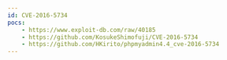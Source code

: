 ```yaml
---
id: CVE-2016-5734
pocs: 
    - https://www.exploit-db.com/raw/40185
    - https://github.com/KosukeShimofuji/CVE-2016-5734
    - https://github.com/HKirito/phpmyadmin4.4_cve-2016-5734
---
```

